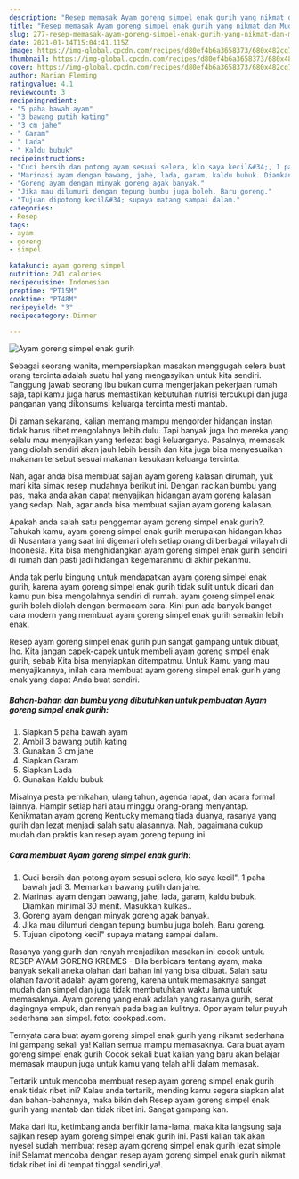 ```yaml
---
description: "Resep memasak Ayam goreng simpel enak gurih yang nikmat dan Mudah Dibuat"
title: "Resep memasak Ayam goreng simpel enak gurih yang nikmat dan Mudah Dibuat"
slug: 277-resep-memasak-ayam-goreng-simpel-enak-gurih-yang-nikmat-dan-mudah-dibuat
date: 2021-01-14T15:04:41.115Z
image: https://img-global.cpcdn.com/recipes/d80ef4b6a3658373/680x482cq70/ayam-goreng-simpel-enak-gurih-foto-resep-utama.jpg
thumbnail: https://img-global.cpcdn.com/recipes/d80ef4b6a3658373/680x482cq70/ayam-goreng-simpel-enak-gurih-foto-resep-utama.jpg
cover: https://img-global.cpcdn.com/recipes/d80ef4b6a3658373/680x482cq70/ayam-goreng-simpel-enak-gurih-foto-resep-utama.jpg
author: Marian Fleming
ratingvalue: 4.1
reviewcount: 3
recipeingredient:
- "5 paha bawah ayam"
- "3 bawang putih kating"
- "3 cm jahe"
- " Garam"
- " Lada"
- " Kaldu bubuk"
recipeinstructions:
- "Cuci bersih dan potong ayam sesuai selera, klo saya kecil&#34;, 1 paha bawah jadi 3. Memarkan bawang putih dan jahe."
- "Marinasi ayam dengan bawang, jahe, lada, garam, kaldu bubuk. Diamkan minimal 30 menit. Masukkan kulkas.."
- "Goreng ayam dengan minyak goreng agak banyak."
- "Jika mau dilumuri dengan tepung bumbu juga boleh. Baru goreng."
- "Tujuan dipotong kecil&#34; supaya matang sampai dalam."
categories:
- Resep
tags:
- ayam
- goreng
- simpel

katakunci: ayam goreng simpel 
nutrition: 241 calories
recipecuisine: Indonesian
preptime: "PT15M"
cooktime: "PT48M"
recipeyield: "3"
recipecategory: Dinner

---
```



![Ayam goreng simpel enak gurih](https://img-global.cpcdn.com/recipes/d80ef4b6a3658373/680x482cq70/ayam-goreng-simpel-enak-gurih-foto-resep-utama.jpg)

Sebagai seorang wanita, mempersiapkan masakan menggugah selera buat orang tercinta adalah suatu hal yang mengasyikan untuk kita sendiri. Tanggung jawab seorang ibu bukan cuma mengerjakan pekerjaan rumah saja, tapi kamu juga harus memastikan kebutuhan nutrisi tercukupi dan juga panganan yang dikonsumsi keluarga tercinta mesti mantab.

Di zaman  sekarang, kalian memang mampu mengorder hidangan instan tidak harus ribet mengolahnya lebih dulu. Tapi banyak juga lho mereka yang selalu mau menyajikan yang terlezat bagi keluarganya. Pasalnya, memasak yang diolah sendiri akan jauh lebih bersih dan kita juga bisa menyesuaikan makanan tersebut sesuai makanan kesukaan keluarga tercinta. 

Nah, agar anda bisa membuat sajian ayam goreng kalasan dirumah, yuk mari kita simak resep mudahnya berikut ini. Dengan racikan bumbu yang pas, maka anda akan dapat menyajikan hidangan ayam goreng kalasan yang sedap. Nah, agar anda bisa membuat sajian ayam goreng kalasan.

Apakah anda salah satu penggemar ayam goreng simpel enak gurih?. Tahukah kamu, ayam goreng simpel enak gurih merupakan hidangan khas di Nusantara yang saat ini digemari oleh setiap orang di berbagai wilayah di Indonesia. Kita bisa menghidangkan ayam goreng simpel enak gurih sendiri di rumah dan pasti jadi hidangan kegemaranmu di akhir pekanmu.

Anda tak perlu bingung untuk mendapatkan ayam goreng simpel enak gurih, karena ayam goreng simpel enak gurih tidak sulit untuk dicari dan kamu pun bisa mengolahnya sendiri di rumah. ayam goreng simpel enak gurih boleh diolah dengan bermacam cara. Kini pun ada banyak banget cara modern yang membuat ayam goreng simpel enak gurih semakin lebih enak.

Resep ayam goreng simpel enak gurih pun sangat gampang untuk dibuat, lho. Kita jangan capek-capek untuk membeli ayam goreng simpel enak gurih, sebab Kita bisa menyiapkan ditempatmu. Untuk Kamu yang mau menyajikannya, inilah cara membuat ayam goreng simpel enak gurih yang enak yang dapat Anda buat sendiri.

<!--inarticleads1-->

##### Bahan-bahan dan bumbu yang dibutuhkan untuk pembuatan Ayam goreng simpel enak gurih:

1. Siapkan 5 paha bawah ayam
1. Ambil 3 bawang putih kating
1. Gunakan 3 cm jahe
1. Siapkan  Garam
1. Siapkan  Lada
1. Gunakan  Kaldu bubuk


Misalnya pesta pernikahan, ulang tahun, agenda rapat, dan acara formal lainnya. Hampir setiap hari atau minggu orang-orang menyantap. Kenikmatan ayam goreng Kentucky memang tiada duanya, rasanya yang gurih dan lezat menjadi salah satu alasannya. Nah, bagaimana cukup mudah dan praktis kan resep ayam goreng tepung ini. 

<!--inarticleads2-->

##### Cara membuat Ayam goreng simpel enak gurih:

1. Cuci bersih dan potong ayam sesuai selera, klo saya kecil&#34;, 1 paha bawah jadi 3. Memarkan bawang putih dan jahe.
1. Marinasi ayam dengan bawang, jahe, lada, garam, kaldu bubuk. Diamkan minimal 30 menit. Masukkan kulkas..
1. Goreng ayam dengan minyak goreng agak banyak.
1. Jika mau dilumuri dengan tepung bumbu juga boleh. Baru goreng.
1. Tujuan dipotong kecil&#34; supaya matang sampai dalam.


Rasanya yang gurih dan renyah menjadikan masakan ini cocok untuk. RESEP AYAM GORENG KREMES - Bila berbicara tentang ayam, maka banyak sekali aneka olahan dari bahan ini yang bisa dibuat. Salah satu olahan favorit adalah ayam goreng, karena untuk memasaknya sangat mudah dan simpel dan juga tidak membutuhkan waktu lama untuk memasaknya. Ayam goreng yang enak adalah yang rasanya gurih, serat dagingnya empuk, dan renyah pada bagian kulitnya. Opor ayam telur puyuh sederhana san simpel. foto: cookpad.com. 

Ternyata cara buat ayam goreng simpel enak gurih yang nikamt sederhana ini gampang sekali ya! Kalian semua mampu memasaknya. Cara buat ayam goreng simpel enak gurih Cocok sekali buat kalian yang baru akan belajar memasak maupun juga untuk kamu yang telah ahli dalam memasak.

Tertarik untuk mencoba membuat resep ayam goreng simpel enak gurih enak tidak ribet ini? Kalau anda tertarik, mending kamu segera siapkan alat dan bahan-bahannya, maka bikin deh Resep ayam goreng simpel enak gurih yang mantab dan tidak ribet ini. Sangat gampang kan. 

Maka dari itu, ketimbang anda berfikir lama-lama, maka kita langsung saja sajikan resep ayam goreng simpel enak gurih ini. Pasti kalian tak akan nyesel sudah membuat resep ayam goreng simpel enak gurih lezat simple ini! Selamat mencoba dengan resep ayam goreng simpel enak gurih nikmat tidak ribet ini di tempat tinggal sendiri,ya!.

